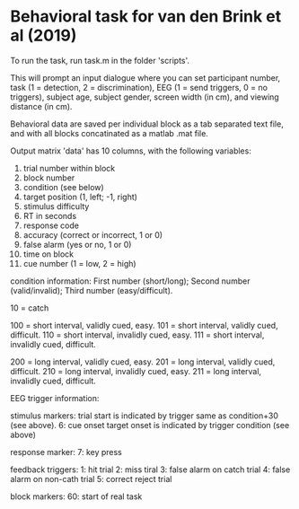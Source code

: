 # Behavioral task for van den Brink et al (2019)

To run the task, run task.m in the folder 'scripts'.

This will prompt an input dialogue where you can set participant number, task (1 = detection, 2 = discrimination), EEG (1 = send triggers, 0 = no triggers), subject age, subject gender, screen width (in cm), and viewing distance (in cm).

Behavioral data are saved per individual block as a tab separated text file, and with all blocks concatinated as a matlab .mat file. 

Output matrix 'data' has 10 columns, with the following variables:
1)  trial number within block
2)  block number
3)  condition (see below)
4)  target position (1, left; -1, right)
5)  stimulus difficulty
6)  RT in seconds
7)  response code
8)  accuracy (correct or incorrect, 1 or 0)
9)  false alarm (yes or no, 1 or 0)
10) time on block
11) cue number (1 = low, 2 = high)

condition information: First number (short/long); Second number (valid/invalid); Third number (easy/difficult).

10 = catch

100 = short interval, validly cued, easy.
101 = short interval, validly cued, difficult.
110 = short interval, invalidly cued, easy.
111 = short interval, invalidly cued, difficult.

200 = long interval, validly cued, easy.
201 = long interval, validly cued, difficult.
210 = long interval, invalidly cued, easy.
211 = long interval, invalidly cued, difficult.


EEG trigger information:

stimulus markers:
 trial start is indicated by trigger same as condition+30 (see above).
 6: cue onset
 target onset is indicated by trigger condition (see above)

response marker:
 7: key press

feedback triggers:
  1: hit trial
  2: miss tiral
  3: false alarm on catch trial
  4: false alarm on non-cath trial
  5: correct reject trial

block markers:
60: start of real task